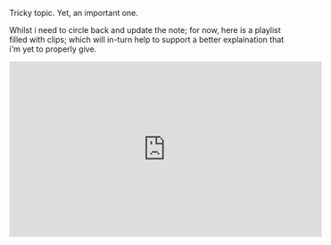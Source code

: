 Tricky topic.  Yet, an important one.

Whilst i need to circle back and update the note; for now, here is a playlist filled with clips; which will in-turn help to support a better explaination that i'm yet to properly give.

<iframe width="560" height="315" src="https://www.youtube.com/embed/videoseries?list=PLCbmz0VSZ_voTpRK9-o5RksERak4kOL40" title="YouTube video player" frameborder="0" allow="accelerometer; autoplay; clipboard-write; encrypted-media; gyroscope; picture-in-picture; web-share" allowfullscreen></iframe>

